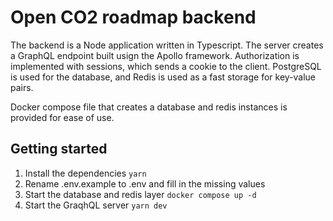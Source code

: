 # Open CO2 roadmap backend

The backend is a Node application written in Typescript. The server creates a GraphQL endpoint built usign the Apollo framework. Authorization is implemented with sessions, which sends a cookie to the client. PostgreSQL is used for the database, and Redis is used as a fast storage for key-value pairs.

Docker compose file that creates a database and redis instances is provided for ease of use.

## Getting started

1. Install the dependencies `yarn`
1. Rename .env.example to .env and fill in the missing values
1. Start the database and redis layer `docker compose up -d`
1. Start the GraqhQL server `yarn dev`
